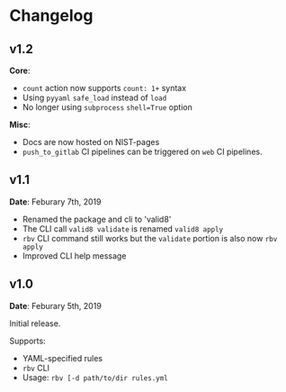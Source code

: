 # Changelog

## v1.2

**Core**: 
* `count` action now supports `count: 1+` syntax
* Using `pyyaml` `safe_load` instead of `load`
* No longer using `subprocess` `shell=True` option

**Misc**:

* Docs are now hosted on NIST-pages 
* `push_to_gitlab` CI pipelines can be triggered on `web` CI pipelines. 

## v1.1

**Date**: Feburary 7th, 2019

* Renamed the package and cli to 'valid8'
* The CLI call `valid8 validate` is renamed `valid8 apply`
* `rbv` CLI command still works but the `validate` portion is also now `rbv apply` 
* Improved CLI help message

## v1.0

**Date**: Feburary 5th, 2019

Initial release.

Supports: 
* YAML-specified rules 
* `rbv` CLI 
* Usage: `rbv [-d path/to/dir rules.yml`

 
